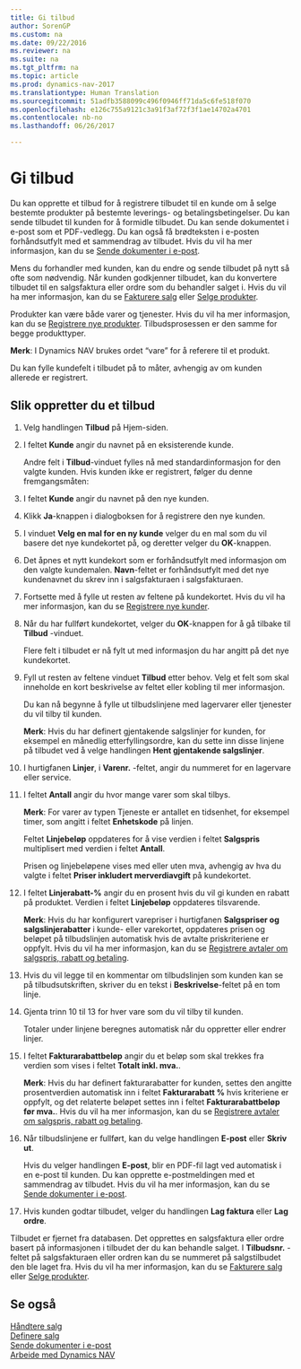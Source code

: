 ```yaml
---
title: Gi tilbud
author: SorenGP
ms.custom: na
ms.date: 09/22/2016
ms.reviewer: na
ms.suite: na
ms.tgt_pltfrm: na
ms.topic: article
ms.prod: dynamics-nav-2017
ms.translationtype: Human Translation
ms.sourcegitcommit: 51adfb3588099c496f0946ff71da5c6fe518f070
ms.openlocfilehash: e126c755a9121c3a91f3af72f3f1ae14702a4701
ms.contentlocale: nb-no
ms.lasthandoff: 06/26/2017

---
```


# <a name="how-to-make-offers"></a>Gi tilbud
Du kan opprette et tilbud for å registrere tilbudet til en kunde om å selge bestemte produkter på bestemte leverings- og betalingsbetingelser. Du kan sende tilbudet til kunden for å formidle tilbudet. Du kan sende dokumentet i e-post som et PDF-vedlegg. Du kan også få brødteksten i e-posten forhåndsutfylt med et sammendrag av tilbudet. Hvis du vil ha mer informasjon, kan du se [Sende dokumenter i e-post](ui-how-send-documents-email.md).

Mens du forhandler med kunden, kan du endre og sende tilbudet på nytt så ofte som nødvendig. Når kunden godkjenner tilbudet, kan du konvertere tilbudet til en salgsfaktura eller ordre som du behandler salget i. Hvis du vil ha mer informasjon, kan du se [Fakturere salg](sales-how-invoice-sales.md) eller [Selge produkter](sales-how-sell-products.md).

Produkter kan være både varer og tjenester. Hvis du vil ha mer informasjon, kan du se [Registrere nye produkter](inventory-how-register-new-products.md). Tilbudsprosessen er den samme for begge produkttyper.

**Merk**: I Dynamics NAV brukes ordet “vare” for å referere til et produkt.

Du kan fylle kundefelt i tilbudet på to måter, avhengig av om kunden allerede er registrert.

## <a name="to-create-a-sales-quote"></a>Slik oppretter du et tilbud
1. Velg handlingen **Tilbud** på Hjem-siden.  
2. I feltet **Kunde** angir du navnet på en eksisterende kunde.

    Andre felt i **Tilbud**-vinduet fylles nå med standardinformasjon for den valgte kunden. Hvis kunden ikke er registrert, følger du denne fremgangsmåten:

3. I feltet **Kunde** angir du navnet på den nye kunden.
4. Klikk **Ja**-knappen i dialogboksen for å registrere den nye kunden.
5. I vinduet **Velg en mal for en ny kunde** velger du en mal som du vil basere det nye kundekortet på, og deretter velger du **OK**-knappen.
6. Det åpnes et nytt kundekort som er forhåndsutfylt med informasjon om den valgte kundemalen. **Navn**-feltet er forhåndsutfylt med det nye kundenavnet du skrev inn i salgsfakturaen i salgsfakturaen.
7. Fortsette med å fylle ut resten av feltene på kundekortet. Hvis du vil ha mer informasjon, kan du se [Registrere nye kunder](sales-how-register-new-customers.md).  
8. Når du har fullført kundekortet, velger du **OK**-knappen for å gå tilbake til **Tilbud** -vinduet.

    Flere felt i tilbudet er nå fylt ut med informasjon du har angitt på det nye kundekortet.
9. Fyll ut resten av feltene vinduet **Tilbud** etter behov. Velg et felt som skal inneholde en kort beskrivelse av feltet eller kobling til mer informasjon.

    Du kan nå begynne å fylle ut tilbudslinjene med lagervarer eller tjenester du vil tilby til kunden.

    **Merk**: Hvis du har definert gjentakende salgslinjer for kunden, for eksempel en månedlig etterfyllingsordre, kan du sette inn disse linjene på tilbudet ved å velge handlingen **Hent gjentakende salgslinjer**.
10. I hurtigfanen **Linjer**, i **Varenr.** -feltet, angir du nummeret for en lagervare eller service.
11. I feltet **Antall** angir du hvor mange varer som skal tilbys.

    **Merk**: For varer av typen Tjeneste er antallet en tidsenhet, for eksempel timer, som angitt i feltet **Enhetskode** på linjen.

    Feltet **Linjebeløp** oppdateres for å vise verdien i feltet **Salgspris** multiplisert med verdien i feltet **Antall**.

    Prisen og linjebeløpene vises med eller uten mva, avhengig av hva du valgte i feltet **Priser inkludert merverdiavgift** på kundekortet.
12. I feltet **Linjerabatt-%** angir du en prosent hvis du vil gi kunden en rabatt på produktet. Verdien i feltet **Linjebeløp** oppdateres tilsvarende.

    **Merk**: Hvis du har konfigurert varepriser i hurtigfanen **Salgspriser og salgslinjerabatter** i kunde- eller varekortet, oppdateres prisen og beløpet på tilbudslinjen automatisk hvis de avtalte priskriteriene er oppfylt. Hvis du vil ha mer informasjon, kan du se [Registrere avtaler om salgspris, rabatt og betaling](sales-how-record-sales-price-discount-payment-agreements.md).
13. Hvis du vil legge til en kommentar om tilbudslinjen som kunden kan se på tilbudsutskriften, skriver du en tekst i **Beskrivelse**-feltet på en tom linje.  
14. Gjenta trinn 10 til 13 for hver vare som du vil tilby til kunden.

    Totaler under linjene beregnes automatisk når du oppretter eller endrer linjer.
15. I feltet **Fakturarabattbeløp** angir du et beløp som skal trekkes fra verdien som vises i feltet **Totalt inkl. mva.**.

    **Merk**: Hvis du har definert fakturarabatter for kunden, settes den angitte prosentverdien automatisk inn i feltet **Fakturarabatt %** hvis kriteriene er oppfylt, og det relaterte beløpet settes inn i feltet **Fakturarabattbeløp før mva.**. Hvis du vil ha mer informasjon, kan du se [Registrere avtaler om salgspris, rabatt og betaling](sales-how-record-sales-price-discount-payment-agreements.md).
16. Når tilbudslinjene er fullført, kan du velge handlingen **E-post** eller **Skriv ut**.

    Hvis du velger handlingen **E-post**, blir en PDF-fil lagt ved automatisk i en e-post til kunden. Du kan opprette e-postmeldingen med et sammendrag av tilbudet. Hvis du vil ha mer informasjon, kan du se [Sende dokumenter i e-post](ui-how-send-documents-email.md).
17. Hvis kunden godtar tilbudet, velger du handlingen **Lag faktura** eller **Lag ordre**.

Tilbudet er fjernet fra databasen. Det opprettes en salgsfaktura eller ordre basert på informasjonen i tilbudet der du kan behandle salget. I **Tilbudsnr.** -feltet på salgsfakturaen eller ordren kan du se nummeret på salgstilbudet den ble laget fra. Hvis du vil ha mer informasjon, kan du se [Fakturere salg](sales-how-invoice-sales.md) eller [Selge produkter](sales-how-sell-products.md).

## <a name="see-also"></a>Se også  
[Håndtere salg](sales-manage-sales.md)  
[Definere salg](sales-setup-sales.md)  
[Sende dokumenter i e-post](ui-how-send-documents-email.md)  
[Arbeide med Dynamics NAV](ui-work-product.md)

